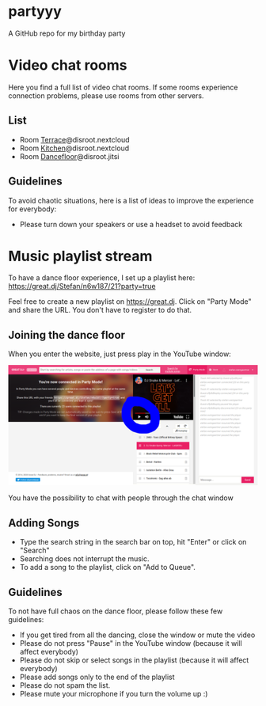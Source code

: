 # partyyy
A GitHub repo for my birthday party

# Video chat rooms

Here you find a full list of video chat rooms. If some rooms experience connection problems, please use rooms from other servers.

## List
- Room [Terrace](https://cloud.disroot.org/index.php/call/dpiazns2)@disroot.nextcloud
- Room [Kitchen](https://cloud.disroot.org/call/55p5tznh)@disroot.nextcloud
- Room [Dancefloor](https://calls.disroot.org/Dancefloor)@disroot.jitsi

## Guidelines
To avoid chaotic situations, here is a list of ideas to improve the experience for everybody:
- Please turn down your speakers or use a headset to avoid feedback

# Music playlist stream
To have a dance floor experience, I set up a playlist here: https://great.dj/Stefan/n6w187/21?party=true

Feel free to create a new playlist on https://great.dj. Click on "Party Mode" and share the URL. You don't have to register to do that.

## Joining the dance floor
When you enter the website, just press play in the YouTube window:

![alt](./img/dancefloor.png "This is how we do it.")

You have the possibility to chat with people through the chat window

## Adding Songs
- Type the search string in the search bar on top, hit "Enter" or click on "Search"
- Searching does not interrupt the music.
- To add a song to the playlist, click on "Add to Queue".

## Guidelines
To not have full chaos on the dance floor, please follow these few guidelines:
- If you get tired from all the dancing, close the window or mute the video
- Please do not press "Pause" in the YouTube window (because it will affect everybody)
- Please do not skip or select songs in the playlist (because it will affect everybody)
- Please add songs only to the end of the playlist
- Please do not spam the list.
- Please mute your microphone if you turn the volume up :)
